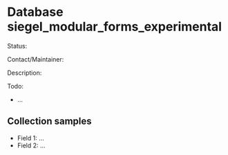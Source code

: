 # Database siegel_modular_forms_experimental

Status:

Contact/Maintainer:

Description:

Todo:
* ...


## Collection samples
* Field 1: ...
* Field 2: ...

